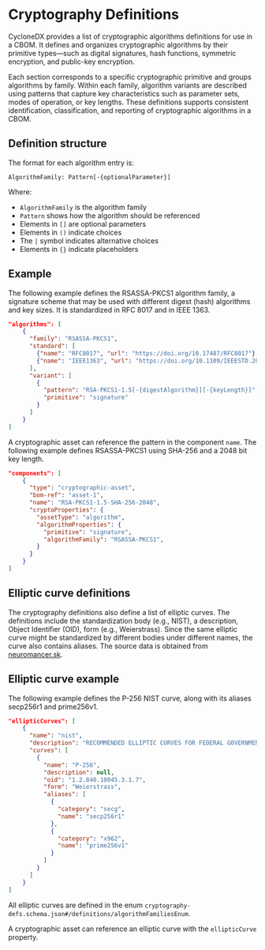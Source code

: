 # Cryptography Definitions
CycloneDX provides a list of cryptographic algorithms definitions for use in a CBOM. It defines and organizes cryptographic algorithms by their primitive types—such as digital signatures, hash functions, symmetric encryption, and public-key encryption.

Each section corresponds to a specific cryptographic primitive and groups algorithms by family. Within each family, algorithm variants are described using patterns that capture key characteristics such as parameter sets, modes of operation, or key lengths.
These definitions supports consistent identification, classification, and reporting of cryptographic algorithms in a CBOM.

## Definition structure

The format for each algorithm entry is:
```
AlgorithmFamily: Pattern[-{optionalParameter}]
```

Where:
- `AlgorithmFamily` is the algorithm family
- `Pattern` shows how the algorithm should be referenced
- Elements in `[]` are optional parameters
- Elements in `()` indicate choices
- The `|` symbol indicates alternative choices
- Elements in `{}` indicate placeholders

## Example

The following example defines the RSASSA-PKCS1 algorithm family, a signature scheme that may be used with different digest (hash) algorithms and key sizes. It is standardized in RFC 8017 and in IEEE 1363.

```json
"algorithms": [
    {
      "family": "RSASSA-PKCS1",
      "standard": [
        {"name": "RFC8017", "url": "https://doi.org/10.17487/RFC8017"},
        {"name": "IEEE1363", "url": "https://doi.org/10.1109/IEEESTD.2000.92290"}
      ],
      "variant": [
        {
          "pattern": "RSA-PKCS1-1.5[-{digestAlgorithm}][-{keyLength}]",
          "primitive": "signature"
        }
      ]
    }
]
```

A cryptographic asset can reference the pattern in the component `name`. The following example defines RSASSA-PKCS1 using SHA-256 and a 2048 bit key length.

```json
"components": [
    {
      "type": "cryptographic-asset",
      "bom-ref": "asset-1",
      "name": "RSA-PKCS1-1.5-SHA-256-2048",
      "cryptoProperties": {
        "assetType": "algorithm",
        "algorithmProperties": {
          "primitive": "signature",
          "algorithmFamily": "RSASSA-PKCS1",
        }
      }
    }
]
```

## Elliptic curve definitions

The cryptography definitions also define a list of elliptic curves. The definitions include the standardization body (e.g., NIST), a description, Object Identifier (OID), form (e.g., Weierstrass). Since the same elliptic curve might be standardized by different bodies under different names, the curve also contains aliases. The source data is obtained from [neuromancer.sk](https://neuromancer.sk/std).

## Elliptic curve example

The following example defines the P-256 NIST curve, along with its aliases secp256r1 and prime256v1.

```json
"ellipticCurves": [
    {
      "name": "nist",
      "description": "RECOMMENDED ELLIPTIC CURVES FOR FEDERAL GOVERNMENT USE  July 1999",
      "curves": [
        {
          "name": "P-256",
          "description": null,
          "oid": "1.2.840.10045.3.1.7",
          "form": "Weierstrass",
          "aliases": [
            {
              "category": "secg",
              "name": "secp256r1"
            },
            {
              "category": "x962",
              "name": "prime256v1"
            }
          ]
        }
      ]
    }
]
```

All elliptic curves are defined in the enum `cryptography-defs.schema.json#/definitions/algorithmFamiliesEnum`.

A cryptographic asset can reference an elliptic curve with the `ellipticCurve` property.
